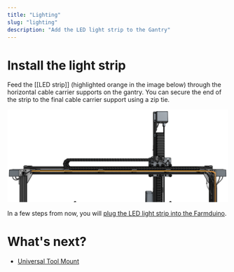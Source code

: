 ```yaml
---
title: "Lighting"
slug: "lighting"
description: "Add the LED light strip to the Gantry"
---
```



# Install the light strip

Feed the [[LED strip]] (highlighted orange in the image below) through the horizontal cable carrier supports on the gantry. You can secure the end of the strip to the final cable carrier support using a zip tie.

![lights](_images/lights.png)

In a few steps from now, you will [plug the LED light strip into the Farmduino](../electronics.md#step-2-connect-the-peripherals).

# What's next?

 * [Universal Tool Mount](../tools/utm.md)
